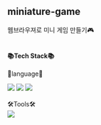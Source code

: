 ## miniature-game
웹브라우져로 미니 게임 만들기🎮
<br>
<br>
<br>
**📚Tech Stack📚**
<br>
<br>
🎇language🎇
<div>
	<img src="https://img.shields.io/badge/Java-007396?style=flat&logo=Java&logoColor=white" />
	<img src="https://img.shields.io/badge/HTML5-E34F26?style=flat&logo=HTML5&logoColor=white" />
	<img src="https://img.shields.io/badge/CSS3-1572B6?style=flat&logo=CSS3&logoColor=white" />
</div>
<br>
🛠Tools🛠
<div>
	<img src="https://img.shields.io/badge/Visual Studio Code-007ACC?style=flat&logo=Visual Studio Code&logoColor=white" />
</div>

